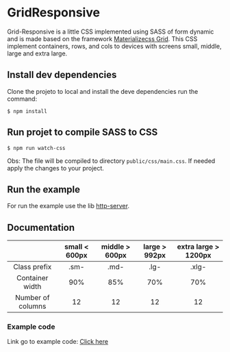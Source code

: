 # GridResponsive

Grid-Responsive is a little CSS implemented using SASS of form dynamic and is made based on the framework [Materializecss Grid](https://materializecss.com/grid.html).
This CSS implement containers, rows, and cols to devices with screens small, middle, large and extra large.

## Install dev dependencies

Clone the projeto to local and install the deve dependencies run the command:

`$ npm install`

## Run projet to compile SASS to CSS

`$ npm run watch-css`

Obs: The file will be compiled to directory `public/css/main.css`. If needed apply the changes to your project.


## Run the example

For run the example use the lib [http-server](https://www.npmjs.com/package/http-server).


## Documentation

|  | small < 600px | middle > 600px | large > 992px | extra large > 1200px |
|:-----------------:|:-------------:|:--------------:|:-------------:|:--------------------:|
| Class prefix | .sm- | .md- | .lg- | .xlg- |
| Container width | 90% | 85% | 70% | 70% |
| Number of columns | 12 | 12 | 12 | 12 |


### Example code

Link go to example code: [Click here](https://github.com/celioantony/Grid-Responsive/blob/master/public/index.html)
